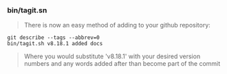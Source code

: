 ### bin/tagit.sn
> There is now an easy method of adding to your github repository:
```
git describe --tags --abbrev=0  
bin/tagit.sh v8.18.1 added docs
```
> Where you would substitute 'v8.18.1' with your desired version numbers and any words added after than become part of the commit
